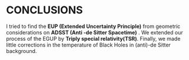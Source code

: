 # CONCLUSIONS #



I tried to find the **EUP (Extended Uncertainty Principle)** from geometric considerations on **ADSST (Anti -de Sitter Spacetime)** . We extended our process of the EGUP by **Triply special
relativity(TSR)**. Finally, we made little corrections in the temperature of Black Holes in (anti)-de Sitter background.

